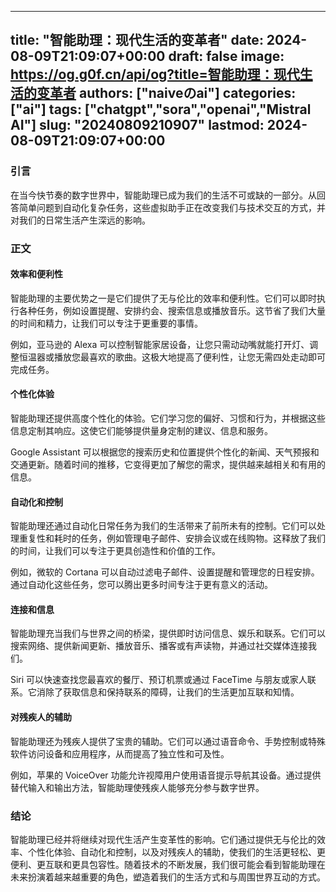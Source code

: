 
---
title: "智能助理：现代生活的变革者"
date: 2024-08-09T21:09:07+00:00
draft: false
image: https://og.g0f.cn/api/og?title=智能助理：现代生活的变革者
authors: ["naiveのai"]
categories: ["ai"]
tags: ["chatgpt","sora","openai","Mistral AI"]
slug: "20240809210907"
lastmod: 2024-08-09T21:09:07+00:00
---
### 引言

在当今快节奏的数字世界中，智能助理已成为我们的生活不可或缺的一部分。从回答简单问题到自动化复杂任务，这些虚拟助手正在改变我们与技术交互的方式，并对我们的日常生活产生深远的影响。

### 正文

#### 效率和便利性

智能助理的主要优势之一是它们提供了无与伦比的效率和便利性。它们可以即时执行各种任务，例如设置提醒、安排约会、搜索信息或播放音乐。这节省了我们大量的时间和精力，让我们可以专注于更重要的事情。

例如，亚马逊的 Alexa 可以控制智能家居设备，让您只需动动嘴就能打开灯、调整恒温器或播放您最喜欢的歌曲。这极大地提高了便利性，让您无需四处走动即可完成任务。

#### 个性化体验

智能助理还提供高度个性化的体验。它们学习您的偏好、习惯和行为，并根据这些信息定制其响应。这使它们能够提供量身定制的建议、信息和服务。

Google Assistant 可以根据您的搜索历史和位置提供个性化的新闻、天气预报和交通更新。随着时间的推移，它变得更加了解您的需求，提供越来越相关和有用的信息。

#### 自动化和控制

智能助理还通过自动化日常任务为我们的生活带来了前所未有的控制。它们可以处理重复性和耗时的任务，例如管理电子邮件、安排会议或在线购物。这释放了我们的时间，让我们可以专注于更具创造性和价值的工作。

例如，微软的 Cortana 可以自动过滤电子邮件、设置提醒和管理您的日程安排。通过自动化这些任务，您可以腾出更多时间专注于更有意义的活动。

#### 连接和信息

智能助理充当我们与世界之间的桥梁，提供即时访问信息、娱乐和联系。它们可以搜索网络、提供新闻更新、播放音乐、播客或有声读物，并通过社交媒体连接我们。

Siri 可以快速查找您最喜欢的餐厅、预订机票或通过 FaceTime 与朋友或家人联系。它消除了获取信息和保持联系的障碍，让我们的生活更加互联和知情。

#### 对残疾人的辅助

智能助理还为残疾人提供了宝贵的辅助。它们可以通过语音命令、手势控制或特殊软件访问设备和应用程序，从而提高了独立性和可及性。

例如，苹果的 VoiceOver 功能允许视障用户使用语音提示导航其设备。通过提供替代输入和输出方法，智能助理使残疾人能够充分参与数字世界。

### 结论

智能助理已经并将继续对现代生活产生变革性的影响。它们通过提供无与伦比的效率、个性化体验、自动化和控制，以及对残疾人的辅助，使我们的生活更轻松、更便利、更互联和更具包容性。随着技术的不断发展，我们很可能会看到智能助理在未来扮演着越来越重要的角色，塑造着我们的生活方式和与周围世界互动的方式。